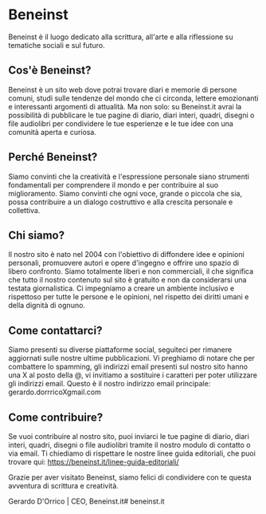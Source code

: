 # Beneinst

Beneinst è il luogo dedicato alla scrittura, all'arte e alla riflessione su tematiche sociali e sul futuro.

## Cos'è Beneinst?

Beneinst è un sito web dove potrai trovare diari e memorie di persone comuni, studi sulle tendenze del mondo che ci circonda, lettere emozionanti e interessanti argomenti di attualità. Ma non solo: su Beneinst.it avrai la possibilità di pubblicare le tue pagine di diario, diari interi, quadri, disegni o file audiolibri per condividere le tue esperienze e le tue idee con una comunità aperta e curiosa.

## Perché Beneinst?

Siamo convinti che la creatività e l'espressione personale siano strumenti fondamentali per comprendere il mondo e per contribuire al suo miglioramento. Siamo convinti che ogni voce, grande o piccola che sia, possa contribuire a un dialogo costruttivo e alla crescita personale e collettiva.

## Chi siamo?

Il nostro sito è nato nel 2004 con l'obiettivo di diffondere idee e opinioni personali, promuovere autori e opere d'ingegno e offrire uno spazio di libero confronto. Siamo totalmente liberi e non commerciali, il che significa che tutto il nostro contenuto sul sito è gratuito e non da considerarsi una testata giornalistica. Ci impegniamo a creare un ambiente inclusivo e rispettoso per tutte le persone e le opinioni, nel rispetto dei diritti umani e della dignità di ognuno.

## Come contattarci?

Siamo presenti su diverse piattaforme social, seguiteci per rimanere aggiornati sulle nostre ultime pubblicazioni. Vi preghiamo di notare che per combattere lo spamming, gli indirizzi email presenti sul nostro sito hanno una X al posto della @, vi invitiamo a sostituire i caratteri per poter utilizzare gli indirizzi email. Questo è il nostro indirizzo email principale: gerardo.dorrricoXgmail.com

## Come contribuire?

Se vuoi contribuire al nostro sito, puoi inviarci le tue pagine di diario, diari interi, quadri, disegni o file audiolibri tramite il nostro modulo di contatto o via email. Ti chiediamo di rispettare le nostre linee guida editoriali, che puoi trovare qui: https://beneinst.it/linee-guida-editoriali/

Grazie per aver visitato Beneinst, siamo felici di condividere con te questa avventura di scrittura e creatività.

Gerardo D'Orrico | CEO, Beneinst.it# beneinst.it
